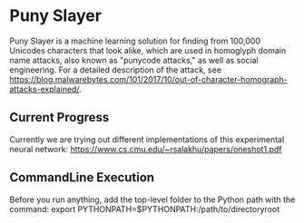 # Puny Slayer
Puny Slayer is a machine learning solution for finding from 100,000 Unicodes characters that look alike,
which are used in homoglyph domain name attacks, also known as "punycode attacks," as well as social engineering.
For a detailed description of the attack, see https://blog.malwarebytes.com/101/2017/10/out-of-character-homograph-attacks-explained/.
## Current Progress
Currently we are trying out different implementations of this experimental neural network:
https://www.cs.cmu.edu/~rsalakhu/papers/oneshot1.pdf
## CommandLine Execution
Before you run anything, add the top-level folder to the Python path with the command:
export PYTHONPATH=$PYTHONPATH:/path/to/directoryroot
